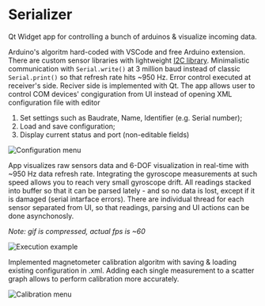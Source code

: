 # Serializer
Qt Widget app for controlling a bunch of arduinos &amp; visualize incoming data.

Arduino's algoritm hard-coded with VSCode and free Arduino extension. There are custom sensor libraries with lightweight [I2C library](http://dsscircuits.com/articles/arduino-i2c-master-library). Minimalistic communication with `Serial.write()` at 3 million baud instead of classic `Serial.print()` so that refresh rate hits ~950 Hz. Error control executed at receiver's side.
Reciver side is implemented with Qt. The app allows user to control COM devices' congiguration from UI instead of opening XML configuration file with editor
1. Set settings such as Baudrate, Name, Identifier (e.g. Serial number);
2. Load and save configuration;
3. Display current status and port (non-editable fields)

![Configuration menu](https://github.com/Rukakuka/Serializer/blob/master/img/config_example.PNG)

App visualizes raw sensors data and 6-DOF visualization in real-time with ~950 Hz data refresh rate. Integrating the gyroscope measurements at such speed allows you to reach very small gyroscope drift. All readings stacked into buffer so that it can be parsed lately - and so no data is lost, except if it is damaged (serial intarface errors). There are individual thread for each sensor separated from UI, so that readings, parsing and UI actions can be done asynchonosly.

*Note: gif is compressed, actual fps is ~60*


![Execution example](https://github.com/Rukakuka/Serializer/blob/master/img/imu_example.gif)

Implemented magnetometer calibration algoritm with saving & loading existing configuration in .xml. Adding each single measurement to a scatter graph allows to perform calibration more accurately.

![Calibration menu](https://github.com/Rukakuka/Serializer/blob/master/img/calib_example.PNG)
